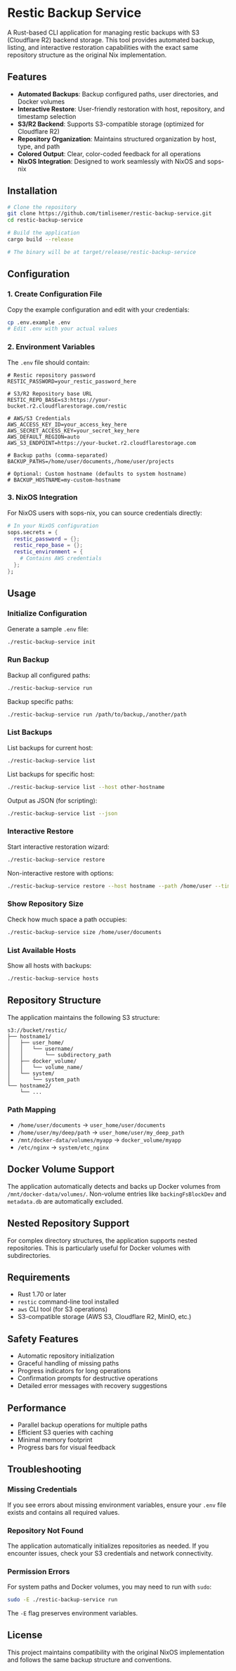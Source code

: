 # Restic Backup Service

A Rust-based CLI application for managing restic backups with S3 (Cloudflare R2) backend storage. This tool provides automated backup, listing, and interactive restoration capabilities with the exact same repository structure as the original Nix implementation.

## Features

- **Automated Backups**: Backup configured paths, user directories, and Docker volumes
- **Interactive Restore**: User-friendly restoration with host, repository, and timestamp selection
- **S3/R2 Backend**: Supports S3-compatible storage (optimized for Cloudflare R2)
- **Repository Organization**: Maintains structured organization by host, type, and path
- **Colored Output**: Clear, color-coded feedback for all operations
- **NixOS Integration**: Designed to work seamlessly with NixOS and sops-nix

## Installation

```bash
# Clone the repository
git clone https://github.com/timlisemer/restic-backup-service.git
cd restic-backup-service

# Build the application
cargo build --release

# The binary will be at target/release/restic-backup-service
```

## Configuration

### 1. Create Configuration File

Copy the example configuration and edit with your credentials:

```bash
cp .env.example .env
# Edit .env with your actual values
```

### 2. Environment Variables

The `.env` file should contain:

```env
# Restic repository password
RESTIC_PASSWORD=your_restic_password_here

# S3/R2 Repository base URL
RESTIC_REPO_BASE=s3:https://your-bucket.r2.cloudflarestorage.com/restic

# AWS/S3 Credentials
AWS_ACCESS_KEY_ID=your_access_key_here
AWS_SECRET_ACCESS_KEY=your_secret_key_here
AWS_DEFAULT_REGION=auto
AWS_S3_ENDPOINT=https://your-bucket.r2.cloudflarestorage.com

# Backup paths (comma-separated)
BACKUP_PATHS=/home/user/documents,/home/user/projects

# Optional: Custom hostname (defaults to system hostname)
# BACKUP_HOSTNAME=my-custom-hostname
```

### 3. NixOS Integration

For NixOS users with sops-nix, you can source credentials directly:

```nix
# In your NixOS configuration
sops.secrets = {
  restic_password = {};
  restic_repo_base = {};
  restic_environment = {
    # Contains AWS credentials
  };
};
```

## Usage

### Initialize Configuration

Generate a sample `.env` file:

```bash
./restic-backup-service init
```

### Run Backup

Backup all configured paths:

```bash
./restic-backup-service run
```

Backup specific paths:

```bash
./restic-backup-service run /path/to/backup,/another/path
```

### List Backups

List backups for current host:

```bash
./restic-backup-service list
```

List backups for specific host:

```bash
./restic-backup-service list --host other-hostname
```

Output as JSON (for scripting):

```bash
./restic-backup-service list --json
```

### Interactive Restore

Start interactive restoration wizard:

```bash
./restic-backup-service restore
```

Non-interactive restore with options:

```bash
./restic-backup-service restore --host hostname --path /home/user --timestamp "2025-08-23T06:30:00Z"
```

### Show Repository Size

Check how much space a path occupies:

```bash
./restic-backup-service size /home/user/documents
```

### List Available Hosts

Show all hosts with backups:

```bash
./restic-backup-service hosts
```

## Repository Structure

The application maintains the following S3 structure:

```
s3://bucket/restic/
├── hostname1/
│   ├── user_home/
│   │   └── username/
│   │       └── subdirectory_path
│   ├── docker_volume/
│   │   └── volume_name/
│   └── system/
│       └── system_path
└── hostname2/
    └── ...
```

### Path Mapping

- `/home/user/documents` → `user_home/user/documents`
- `/home/user/my/deep/path` → `user_home/user/my_deep_path`
- `/mnt/docker-data/volumes/myapp` → `docker_volume/myapp`
- `/etc/nginx` → `system/etc_nginx`

## Docker Volume Support

The application automatically detects and backs up Docker volumes from `/mnt/docker-data/volumes/`. Non-volume entries like `backingFsBlockDev` and `metadata.db` are automatically excluded.

## Nested Repository Support

For complex directory structures, the application supports nested repositories. This is particularly useful for Docker volumes with subdirectories.

## Requirements

- Rust 1.70 or later
- `restic` command-line tool installed
- `aws` CLI tool (for S3 operations)
- S3-compatible storage (AWS S3, Cloudflare R2, MinIO, etc.)

## Safety Features

- Automatic repository initialization
- Graceful handling of missing paths
- Progress indicators for long operations
- Confirmation prompts for destructive operations
- Detailed error messages with recovery suggestions

## Performance

- Parallel backup operations for multiple paths
- Efficient S3 queries with caching
- Minimal memory footprint
- Progress bars for visual feedback

## Troubleshooting

### Missing Credentials

If you see errors about missing environment variables, ensure your `.env` file exists and contains all required values.

### Repository Not Found

The application automatically initializes repositories as needed. If you encounter issues, check your S3 credentials and network connectivity.

### Permission Errors

For system paths and Docker volumes, you may need to run with `sudo`:

```bash
sudo -E ./restic-backup-service run
```

The `-E` flag preserves environment variables.

## License

This project maintains compatibility with the original NixOS implementation and follows the same backup structure and conventions.
